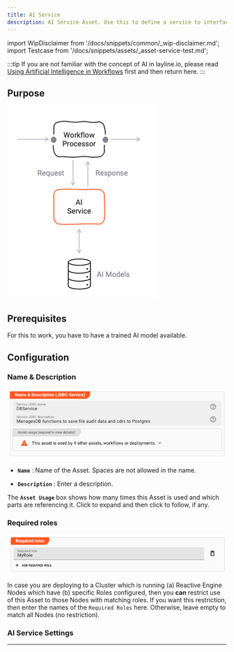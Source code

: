 ```yaml
---
title: AI Service
description: AI Service Asset. Use this to define a service to interface with an AI model.
---
```


import WipDisclaimer from '/docs/snippets/common/_wip-disclaimer.md';
import Testcase from '/docs/snippets/assets/_asset-service-test.md';

:::tip
If you are not familiar with the concept of AI in layline.io, please read [Using Artificial Intelligence in Workflows](/docs/concept/advanced/artificial-intelligence) first and then return here.
:::

## Purpose

![](./.asset-service-ai_images/1706094344991.png "Asset Dependency Graph (Service AI)")

## Prerequisites

For this to work, you have to have a trained AI model available.

## Configuration

### Name & Description

![](.asset-service-jdbc_images/651091bb.png "Name & Description (Service JDBC)")

* **`Name`** : Name of the Asset. Spaces are not allowed in the name.

* **`Description`** : Enter a description.

The **`Asset Usage`** box shows how many times this Asset is used and which parts are referencing it. Click to expand
and then click to follow, if any.

### Required roles

![](.asset-service-jdbc_images/3fdedead.png "Required Roles (Service JDBC)")

In case you are deploying to a Cluster which is running (a) Reactive Engine Nodes which have (b) specific Roles
configured, then you **can** restrict use of this Asset to those Nodes with matching
roles.
If you want this restriction, then enter the names of the `Required Roles` here. Otherwise, leave empty to match all
Nodes (no restriction).

### AI Service Settings

<Testcase></Testcase>

---

<WipDisclaimer></WipDisclaimer>
